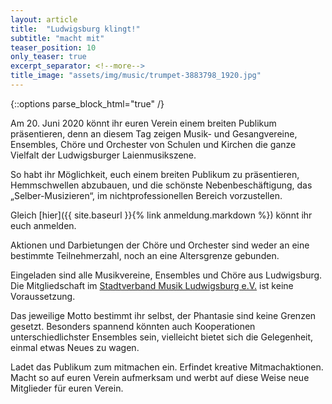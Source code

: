 ```yaml
---
layout: article
title:  "Ludwigsburg klingt!"
subtitle: "macht mit"
teaser_position: 10
only_teaser: true
excerpt_separator: <!--more-->
title_image: "assets/img/music/trumpet-3883798_1920.jpg"
---
```

{::options parse_block_html="true" /}

Am 20. Juni 2020 
könnt ihr euren Verein einem breiten Publikum präsentieren,
denn an diesem Tag
zeigen
Musik- und Gesangvereine, Ensembles, Chöre und Orchester von Schulen und Kirchen
die ganze Vielfalt der Ludwigsburger Laienmusikszene.
 
So habt ihr Möglichkeit,
euch einem breiten Publikum zu präsentieren, Hemmschwellen abzubauen, und die
schönste Nebenbeschäftigung, das „Selber-Musizieren“, im nichtprofessionellen
Bereich vorzustellen. 

Gleich
[hier]({{ site.baseurl }}{% link anmeldung.markdown %})
könnt ihr euch anmelden.

Aktionen und Darbietungen der Chöre und Orchester sind weder an
eine bestimmte Teilnehmerzahl, noch an eine Altersgrenze gebunden.

Eingeladen sind alle Musikvereine, Ensembles und Chöre aus Ludwigsburg. Die
Mitgliedschaft im 
[Stadtverband Musik Ludwigsburg e.V.](https://www.svm-ludwigsburg.de/)
ist keine Voraussetzung.

Das jeweilige Motto bestimmt ihr
selbst, der Phantasie sind keine Grenzen gesetzt. 
Besonders spannend könnten auch Kooperationen unterschiedlichster Ensembles
sein, vielleicht bietet sich die Gelegenheit, einmal etwas Neues zu wagen.

Ladet das Publikum zum mitmachen ein. Erfindet kreative Mitmachaktionen.
Macht so auf euren Verein aufmerksam und werbt auf diese Weise neue Mitglieder für
euren Verein.

